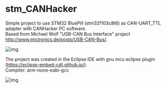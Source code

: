 # stm_CANHacker
Simple project to use STM32 BluePill (stm32f103c8t6) as CAN-UART_TTL adapter with CANHacker PC software.<br>
Based from Michael Wolf "USB-CAN Bus Interface" project http://www.mictronics.de/posts/USB-CAN-Bus/.

![img](https://user-images.githubusercontent.com/92373407/137629813-a1de56da-075c-4643-b48a-0ceaf8d97f61.png)

The project was created in the Eclipse IDE with gnu mcu eclipse plugin (https://eclipse-embed-cdt.github.io/).<br>
Compiler: arm-none-eabi-gcc

![img](https://user-images.githubusercontent.com/92373407/137633622-1a954055-f449-4408-873f-f2cf20dfe6c7.png)
